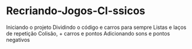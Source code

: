 # Recriando-Jogos-Cl-ssicos
Iniciando o projeto Dividindo o código e carros para sempre Listas e laços de repetição Colisão, + carros e pontos Adicionando sons e pontos negativos
